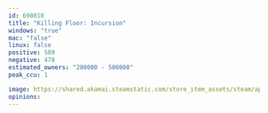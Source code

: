 ```yaml
---
id: 690810
title: "Killing Floor: Incursion"
windows: "true"
mac: "false"
linux: false
positive: 509
negative: 478
estimated_owners: "200000 - 500000"
peak_ccu: 1

image: https://shared.akamai.steamstatic.com/store_item_assets/steam/apps/690810/header.jpg?t=1726865803
opinions:
---
```

